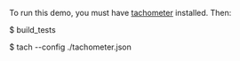 To run this demo, you must have
[tachometer](https://www.npmjs.com/package/tachometer) installed. Then:

$ build\_tests

$ tach --config ./tachometer.json

